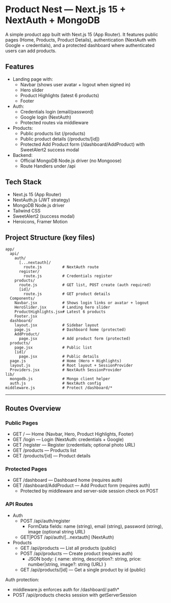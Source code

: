 # Product Nest — Next.js 15 + NextAuth + MongoDB

A simple product app built with Next.js 15 (App Router). It features public pages (Home, Products, Product Details), authentication (NextAuth with Google + credentials), and a protected dashboard where authenticated users can add products.

## Features
- Landing page with:
  - Navbar (shows user avatar + logout when signed in)
  - Hero slider
  - Product Highlights (latest 6 products)
  - Footer
- Auth:
  - Credentials login (email/password)
  - Google login (NextAuth)
  - Protected routes via middleware
- Products:
  - Public products list (/products)
  - Public product details (/products/[id])
  - Protected Add Product form (/dashboard/AddProduct) with SweetAlert2 success modal
- Backend:
  - Official MongoDB Node.js driver (no Mongoose)
  - Route Handlers under /api

## Tech Stack
- Next.js 15 (App Router)
- NextAuth.js (JWT strategy)
- MongoDB Node.js driver
- Tailwind CSS
- SweetAlert2 (success modal)
- Heroicons, Framer Motion




## Project Structure (key files)
```
app/
  api/
    auth/
      [...nextauth]/
        route.js         # NextAuth route
      register/
        route.js         # Credentials register
    products/
      route.js           # GET list, POST create (auth required)
      [id]/
        route.js         # GET product details
  Components/
    Navbar.jsx           # Shows login links or avatar + logout
    HeroSlider.jsx       # Landing hero slider
    ProductHighlights.jsx# Latest 6 products
    Footer.jsx
  dashboard/
    layout.jsx           # Sidebar layout
    page.js              # Dashboard home (protected)
    AddProduct/
      page.jsx           # Add product form (protected)
  products/
    page.jsx             # Public list
    [id]/
      page.jsx           # Public details
  page.js                # Home (Hero + Highlights)
  layout.js              # Root layout + SessionProvider
  Providers.jsx          # NextAuth SessionProvider
lib/
  mongodb.js             # Mongo client helper
  auth.js                # NextAuth config
middleware.js            # Protect /dashboard/*
```

---

## Routes Overview

### Public Pages
- GET / — Home (Navbar, Hero, Product Highlights, Footer)
- GET /login — Login (NextAuth: credentials + Google)
- GET /register — Register (credentials; optional photo URL)
- GET /products — Products list
- GET /products/[id] — Product details

### Protected Pages
- GET /dashboard — Dashboard home (requires auth)
- GET /dashboard/AddProduct — Add Product form (requires auth)
  - Protected by middleware and server-side session check on POST

### API Routes
- Auth
  - POST /api/auth/register
    - FormData fields: name (string), email (string), password (string), image (optional string URL)
  - GET|POST /api/auth/[...nextauth] (NextAuth)
- Products
  - GET /api/products — List all products (public)
  - POST /api/products — Create product (requires auth)
    - JSON body: { name: string, description?: string, price: number|string, image?: string (URL) }
  - GET /api/products/[id] — Get a single product by id (public)

Auth protection:
- middleware.js enforces auth for /dashboard/:path*
- POST /api/products checks session with getServerSession
